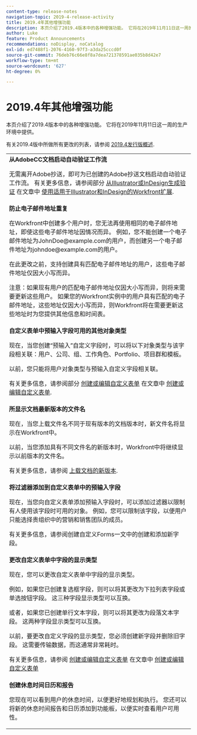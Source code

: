 ```yaml
---
content-type: release-notes
navigation-topic: 2019-4-release-activity
title: 2019.4年其他增强功能
description: 本页介绍了2019.4版本中的各种增强功能。 它将在2019年11月11日这一周的生产环境中提供。
author: Luke
feature: Product Announcements
recommendations: noDisplay, noCatalog
exl-id: ed7488f1-2076-4160-97f3-a3da25cccd0f
source-git-commit: 76deb76c66e8f8a7dea721378591ae035b8d42e7
workflow-type: tm+mt
source-wordcount: '627'
ht-degree: 0%

---
```


# 2019.4年其他增强功能

本页介绍了2019.4版本中的各种增强功能。 它将在2019年11月11日这一周的生产环境中提供。

有关2019.4版中所做所有更改的列表，请参阅 [2019.4发行版概述](../../../../product-announcements/product-releases/quarterly-release-archive/2019.4-release-activity/2019.4-release-activity-overview.md).

<table style="table-layout:auto"> 
 <col> 
 <tbody> 
  <tr> 
   <td> <strong>从AdobeCC文档启动自动验证工作流</strong> <p>无需离开Adobe抄送，即可为已创建的Adobe抄送文档启动自动验证工作流。 有关更多信息，请参阅部分 <a href="../../../../documents/workfront-for-adobe-creative-cloud/use-wf-adobe-cc.md#generate" class="MCXref xref" xrefformat="{para}">从Illustrator或InDesign生成验证</a> 在文章中 <a href="../../../../documents/workfront-for-adobe-creative-cloud/use-wf-adobe-cc.md" class="MCXref xref" xrefformat="{para}">使用适用于Illustrator和InDesign的Workfront扩展</a>.</p> </td> 
  </tr> 
  <!--
   <tr data-mc-conditions="QuicksilverOrClassic.Draft mode"> 
    <td><strong>Workfront G Suite add-on</strong> <p>Now you can manage Workfront objects directly from Gmail, Google Calendar, and Google Drive.</p> <p>When you open a Workfront notification email, instantly view all information about the associated object and take actions, such as reviewing content or updating a status, without leaving your Inbox.</p> <p>When you open a non-Workfront email:</p> 
     <ul> 
      <li>Convert it into a task or issue.</li> 
      <li>Associate it with a project.</li> 
      <li>Assign it as a work item.</li> 
      <li>Add it to a work item as an update.</li> 
      <li>Upload its attachments to Workfront.</li> 
     </ul> <p>Manage Workfront objects without leaving G Suite:</p> 
     <ul> 
      <li>Post updates and replies to comments.</li> 
      <li>View and manage documents associated with a task or issue.</li> 
     </ul> <p>Access and work with object details:</p> 
     <ul> 
      <li>Read the description</li> 
      <li>View the parent object</li> 
      <li>Change the status</li> 
      <li>Access custom data</li> 
      <li>Mark it as complete.</li> 
     </ul> <p>And access your Workfront Home content, including tasks, issues, approvals, and access requests, without leaving G Suite.</p> <p>For more information, see <a href="../../../../workfront-integrations-and-apps/workfront-for-g-suite/workfront-for-gsuite.md" class="MCXref xref" xrefformat="{para}">Adobe Workfront for G Suite</a>.</p> </td> 
   </tr>
  --> 
  <tr> 
   <td> <strong>防止电子邮件地址重复</strong> <p>在Workfront中创建多个用户时，您无法再使用相同的电子邮件地址，即使这些电子邮件地址因情况而异。 例如，您不能创建一个电子邮件地址为JohnDoe@example.com的用户，而创建另一个电子邮件地址为johndoe@example.com的用户。 </p> <p>在此更改之前，支持创建具有匹配电子邮件地址的用户，这些电子邮件地址仅因大小写而异。 </p> <p>注意：如果现有用户的匹配电子邮件地址仅因大小写而异，则将来需要更新这些用户。 如果您的Workfront实例中的用户具有匹配的电子邮件地址，这些地址仅因大小写而异，则Workfront将在需要更新这些地址时为您提供其他信息和时间表。</p> </td> 
  </tr> 
  <tr> 
   <td> 
    <div> 
     <strong>自定义表单中预输入字段可用的其他对象类型</strong> 
     <p>现在，当您创建“预输入”自定义字段时，可以将以下对象类型与该字段相关联：用户、公司、组、工作角色、Portfolio、项目群和模板。</p> 
     <p>以前，您只能将用户对象类型与预输入自定义字段相关联。</p> 
     <p>有关更多信息，请参阅部分 <a href="../../../../administration-and-setup/customize-workfront/create-manage-custom-forms/create-or-edit-a-custom-form.md#create" class="MCXref xref" xrefformat="{para}">创建或编辑自定义表单</a> 在文章中 <a href="../../../../administration-and-setup/customize-workfront/create-manage-custom-forms/create-or-edit-a-custom-form.md" class="MCXref xref" xrefformat="{para}">创建或编辑自定义表单</a>.</p> 
    </div> </td> 
  </tr> 
  <tr> 
   <td> <strong>所显示文档最新版本的文件名</strong> <p>现在，当您上载文件名不同于现有版本的文档版本时，新文件名将显示在Workfront中。</p> <p>以前，当您添加具有不同文件名的新版本时，Workfront中将继续显示以前版本的文件名。</p> <p>有关更多信息，请参阅 <a href="../../../../documents/managing-documents/upload-new-document-version.md" class="MCXref xref" xrefformat="{para}">上载文档的新版本</a>.</p> </td> 
  </tr> 
  <tr> 
   <td> <strong>将过滤器添加到自定义表单中的预输入字段</strong> <p>现在，当您向自定义表单添加预输入字段时，可以添加过滤器以限制有人使用该字段时可用的对象。 例如，您可以限制该字段，以便用户只能选择贵组织中的营销和销售团队的成员。</p> <p>有关更多信息，请参阅创建自定义Forms一文中的创建和添加新字段。</p> </td> 
  </tr> 
  <tr> 
   <td> 
    <div> 
     <strong>更改自定义表单中字段的显示类型</strong> 
     <p>现在，您可以更改自定义表单中字段的显示类型。</p> 
     <p>例如，如果您已创建复选框字段，则可以将其更改为下拉列表字段或单选按钮字段。 这三种字段显示类型可以互换。</p> 
     <p>或者，如果您已创建单行文本字段，则可以将其更改为段落文本字段。 这两种字段显示类型可以互换。</p> 
     <p>以前，要更改自定义字段的显示类型，您必须创建新字段并删除旧字段。 这需要传输数据，而这通常非常耗时。</p> 
     <p>有关更多信息，请参阅 <a href="../../../../administration-and-setup/customize-workfront/create-manage-custom-forms/create-or-edit-a-custom-form.md#create" class="MCXref xref" xrefformat="{para}">创建或编辑自定义表单</a> 在文章中 <a href="../../../../administration-and-setup/customize-workfront/create-manage-custom-forms/create-or-edit-a-custom-form.md" class="MCXref xref" xrefformat="{para}">创建或编辑自定义表单</a></p> 
    </div> </td> 
  </tr> 
  <tr> 
   <td> 
    <div> 
     <strong>创建休息时间日历和报告</strong> 
     <p>您现在可以看到用户的休息时间，以便更好地规划和执行。 您还可以将新的休息时间报告和日历添加到功能板，以便实时查看用户可用性。</p> 
    </div> </td> 
  </tr> 
 </tbody> 
</table>
